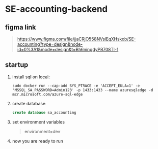 # SE-accounting-backend

## figma link
> https://www.figma.com/file/jjaCRjO558NVslEqXHskob/SE-accounting?type=design&node-id=0%3A1&mode=design&t=Bh6ningdyPB708Tl-1



## startup
1. install sql on local: 
    ```shell
    sudo docker run --cap-add SYS_PTRACE -e 'ACCEPT_EULA=1' -e 'MSSQL_SA_PASSWORD=Admin123' -p 1433:1433 --name azuresqledge -d mcr.microsoft.com/azure-sql-edge
    ```
2. create database: 
    ```sql
    create database sa_accounting
    ```
3. set environment variables
    > environment=dev

4. now you are ready to run